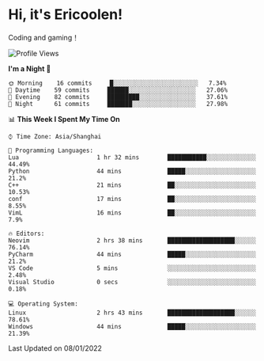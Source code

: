 # Hi, it's Ericoolen!
Coding and gaming！

<!--START_SECTION:waka-->
![Profile Views](http://img.shields.io/badge/Profile%20Views-3-blue)

**I'm a Night 🦉** 

```text
🌞 Morning    16 commits     █░░░░░░░░░░░░░░░░░░░░░░░░   7.34% 
🌆 Daytime    59 commits     ██████░░░░░░░░░░░░░░░░░░░   27.06% 
🌃 Evening    82 commits     █████████░░░░░░░░░░░░░░░░   37.61% 
🌙 Night      61 commits     ███████░░░░░░░░░░░░░░░░░░   27.98%

```


📊 **This Week I Spent My Time On** 

```text
⌚︎ Time Zone: Asia/Shanghai

💬 Programming Languages: 
Lua                      1 hr 32 mins        ███████████░░░░░░░░░░░░░░   44.49% 
Python                   44 mins             █████░░░░░░░░░░░░░░░░░░░░   21.2% 
C++                      21 mins             ██░░░░░░░░░░░░░░░░░░░░░░░   10.53% 
conf                     17 mins             ██░░░░░░░░░░░░░░░░░░░░░░░   8.55% 
VimL                     16 mins             ██░░░░░░░░░░░░░░░░░░░░░░░   7.9%

🔥 Editors: 
Neovim                   2 hrs 38 mins       ███████████████████░░░░░░   76.14% 
PyCharm                  44 mins             █████░░░░░░░░░░░░░░░░░░░░   21.2% 
VS Code                  5 mins              ░░░░░░░░░░░░░░░░░░░░░░░░░   2.48% 
Visual Studio            0 secs              ░░░░░░░░░░░░░░░░░░░░░░░░░   0.18%

💻 Operating System: 
Linux                    2 hrs 43 mins       ███████████████████░░░░░░   78.61% 
Windows                  44 mins             █████░░░░░░░░░░░░░░░░░░░░   21.39%

```


 Last Updated on 08/01/2022
<!--END_SECTION:waka-->

